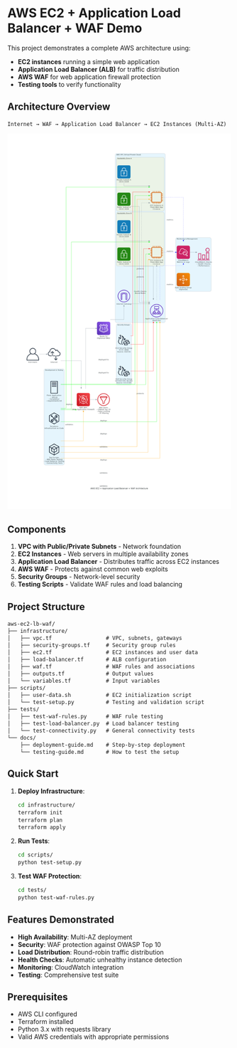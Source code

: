# AWS EC2 + Application Load Balancer + WAF Demo

This project demonstrates a complete AWS architecture using:
- **EC2 instances** running a simple web application
- **Application Load Balancer (ALB)** for traffic distribution
- **AWS WAF** for web application firewall protection
- **Testing tools** to verify functionality

## Architecture Overview

```
Internet → WAF → Application Load Balancer → EC2 Instances (Multi-AZ)
```
![generated-diagrams](generated-diagrams/aws_ec2_alb_waf_architecture.png)

## Components

1. **VPC with Public/Private Subnets** - Network foundation
2. **EC2 Instances** - Web servers in multiple availability zones
3. **Application Load Balancer** - Distributes traffic across EC2 instances
4. **AWS WAF** - Protects against common web exploits
5. **Security Groups** - Network-level security
6. **Testing Scripts** - Validate WAF rules and load balancing

## Project Structure

```
aws-ec2-lb-waf/
├── infrastructure/
│   ├── vpc.tf                 # VPC, subnets, gateways
│   ├── security-groups.tf     # Security group rules
│   ├── ec2.tf                 # EC2 instances and user data
│   ├── load-balancer.tf       # ALB configuration
│   ├── waf.tf                 # WAF rules and associations
│   ├── outputs.tf             # Output values
│   └── variables.tf           # Input variables
├── scripts/
│   ├── user-data.sh           # EC2 initialization script
│   └── test-setup.py          # Testing and validation script
├── tests/
│   ├── test-waf-rules.py      # WAF rule testing
│   ├── test-load-balancer.py  # Load balancer testing
│   └── test-connectivity.py   # General connectivity tests
└── docs/
    ├── deployment-guide.md    # Step-by-step deployment
    └── testing-guide.md       # How to test the setup
```

## Quick Start

1. **Deploy Infrastructure**:
   ```bash
   cd infrastructure/
   terraform init
   terraform plan
   terraform apply
   ```

2. **Run Tests**:
   ```bash
   cd scripts/
   python test-setup.py
   ```

3. **Test WAF Protection**:
   ```bash
   cd tests/
   python test-waf-rules.py
   ```

## Features Demonstrated

- **High Availability**: Multi-AZ deployment
- **Security**: WAF protection against OWASP Top 10
- **Load Distribution**: Round-robin traffic distribution
- **Health Checks**: Automatic unhealthy instance detection
- **Monitoring**: CloudWatch integration
- **Testing**: Comprehensive test suite

## Prerequisites

- AWS CLI configured
- Terraform installed
- Python 3.x with requests library
- Valid AWS credentials with appropriate permissions
